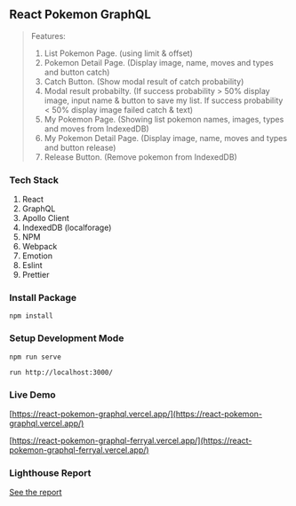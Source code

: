 ## React Pokemon GraphQL

> Features:
>
> 1.  List Pokemon Page. (using limit & offset)
> 2.  Pokemon Detail Page. (Display image, name, moves and types and button catch)
> 3.  Catch Button. (Show modal result of catch probability)
> 4.  Modal result probabilty. (If success probability > 50% display image, input name & button to save my list. If success probability < 50% display image failed catch & text)
> 5.  My Pokemon Page. (Showing list pokemon names, images, types and moves from IndexedDB)
> 6.  My Pokemon Detail Page. (Display image, name, moves and types and button release)
> 7.  Release Button. (Remove pokemon from IndexedDB)

### Tech Stack

1. React
1. GraphQL
1. Apollo Client
1. IndexedDB (localforage)
1. NPM
1. Webpack
1. Emotion
1. Eslint
1. Prettier

### Install Package

```
npm install
```

### Setup Development Mode

```
npm run serve
```

```
run http://localhost:3000/
```

### Live Demo

[https://react-pokemon-graphql.vercel.app/](https://react-pokemon-graphql.vercel.app/)

[https://react-pokemon-graphql-ferryal.vercel.app/](https://react-pokemon-graphql-ferryal.vercel.app/)

### Lighthouse Report

[See the report](https://drive.google.com/file/d/1FxIqNVi8LUeqGquABo9RjnZXTriCldDf/view?usp=sharing)
